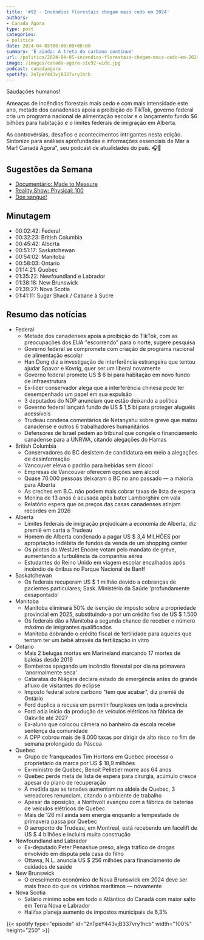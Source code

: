 ```yaml
---
title: '#92 - Incêndios florestais chegam mais cedo em 2024'
authors:
- Canada Agora
type: post
categories:
- politica
date: 2024-04-05T00:00:00+00:00
summary: 'E ainda: A treta do carbono continue'
url: /politica/2024-04-05-incendios-florestais-chegam-mais-cedo-em-2024.md
image: /images/canada-agora-s1e92-wide.jpg
podcast: canadaagora
spotify: 2nTpeY443vjB337vry1hcb
---
```


Saudações humanos!

Ameaças de incêndios florestais mais cedo e com mais intensidade este ano, metade dos
canadenses apoia a proibição do TikTok, governo federal cria um programa nacional de
alimentação escolar e o lançamento fundo $6 bilhões para habitação e o limites federais
de imigração em Alberta.

As controvérsias, desafios e acontecimentos intrigantes nesta edição. Sintonize para análises
aprofundadas e informações essenciais de Mar a Mar! Canadá Agora", seu podcast de atualidades
do país. 🎧📰

## Sugestões da Semana
- [Documentário: Made to Measure](https://www.madetomeasure.online/en/experience)
- [Reality Show: Physical: 100](https://www.imdb.com/title/tt25274446/)
- [Doe sangue!](https://blood.ca)

## Minutagem
- 00:02:42: Federal
- 00:32:23: British Columbia
- 00:45:42: Alberta
- 00:51:17: Saskatchewan
- 00:54:02: Manitoba
- 00:58:03: Ontario
- 01:14:21: Quebec
- 01:35:22: Newfoundland e Labrador
- 01:38:18: New Brunswick
- 01:39:27: Nova Scotia
- 01:41:11: Sugar Shack / Cabane à Sucre

## Resumo das notícias
- Federal
  - Metade dos canadenses apoia a proibição do TikTok, com as preocupações dos EUA "escorrendo" para o norte, sugere pesquisa
  - Governo federal se compromete com criação de programa nacional de alimentação escolar
  - Han Dong diz a investigação de interferência estrangeira que tentou ajudar Spavor e Kovrig, quer ser um liberal novamente
  - Governo federal promete US $ 6 bi para habitação em novo fundo de infraestrutura
  - Ex-líder conservador alega que a interferência chinesa pode ter desempenhado um papel em sua expulsão
  - 3 deputados do NDP anunciam que estão deixando a política
  - Governo federal lançará fundo de US $ 1,5 bi para proteger aluguéis acessíveis
  - Trudeau condena comentários de Netanyahu sobre greve que matou canadense e outros 6 trabalhadores humanitários
  - Defensores de Israel pedem ao tribunal que congele o financiamento canadense para a UNRWA, citando alegações do Hamas
- British Columbia
  - Conservadores do BC desistem de candidatura em meio a alegações de desinformação
  - Vancouver eleva o padrão para bebidas sem álcool
  - Empresas de Vancouver oferecem opções sem álcool
  - Quase 70.000 pessoas deixaram o BC no ano passado — a maioria para Alberta
  - As creches em B.C. não podem mais cobrar taxas de lista de espera
  - Menina de 13 anos é acusada após bater Lamborghini em vala
  - Relatório espera que os preços das casas canadenses atinjam recordes em 2026
- Alberta
  - Limites federais de imigração prejudicam a economia de Alberta, diz premiê em carta a Trudeau
  - Homem de Alberta condenado a pagar US $ 3,4 MILHÕES por apropriação indébita de fundos da venda de um shopping center
  - Os pilotos do WestJet Encore votam pelo mandato de greve, aumentando a turbulência da companhia aérea
  - Estudantes do Reino Unido em viagem escolar encalhados após incêndio de ônibus no Parque Nacional de Banff
- Saskatchewan
  - Os federais recuperam US $ 1 milhão devido a cobranças de pacientes particulares; Sask. Ministério da Saúde 'profundamente desapontado'
- Manitoba
  - Manitoba eliminará 50% de isenção de imposto sobre a propriedade provincial em 2025, substituindo-a por um crédito fixo de US $ 1.500
  - Os federais dão a Manitoba a segunda chance de receber o número máximo de imigrantes qualificados
  - Manitoba dobrando o crédito fiscal de fertilidade para aqueles que tentam ter um bebê através da fertilização in vitro
- Ontario
  - Mais 2 belugas mortas em Marineland marcando 17 mortes de baleias desde 2019
  - Bombeiros apagando um incêndio florestal por dia na primavera 'anormalmente seca'
  - Cataratas do Niágara declara estado de emergência antes do grande afluxo de visitantes do eclipse
  - Imposto federal sobre carbono "tem que acabar", diz premiê de Ontário
  - Ford duplica a recusa em permitir fourplexes em toda a província
  - Ford adia início da produção de veículos elétricos na fábrica de Oakville até 2027
  - Ex-aluno que colocou câmera no banheiro da escola recebe sentença da comunidade
  - A OPP cobrou mais de 8.000 taxas por dirigir de alto risco no fim de semana prolongado da Páscoa
- Quebec
  - Grupo de franqueados Tim Hortons em Quebec processa o proprietário da marca por US $ 18,9 milhões
  - Ex-ministro de Quebec, Benoît Pelletier morre aos 64 anos
  - Quebec perde meta de lista de espera para cirurgia, acúmulo cresce apesar do plano de recuperação
  - À medida que as tensões aumentam na aldeia de Quebec, 3 vereadores renunciam, citando o ambiente de trabalho
  - Apesar da oposição, a Northvolt avançou com a fábrica de baterias de veículos elétricos de Quebec
  - Mais de 126 mil ainda sem energia enquanto a tempestade de primavera passa por Quebec
  - O aeroporto de Trudeau, em Montreal, está recebendo um facelift de US $ 4 bilhões e incluirá muita construção
- Newfoundland and Labrador
  - Ex-deputado Peter Penashue preso, alega tráfico de drogas envolvido em disputa pela casa do filho
  - Ottawa, N.L. anuncia US $ 256 milhões para financiamento de cuidados de saúde
- New Brunswick
  - O crescimento econômico de Nova Brunswick em 2024 deve ser mais fraco do que os vizinhos marítimos — novamente
- Nova Scotia
  - Salário mínimo sobe em todo o Atlântico do Canadá com maior salto em Terra Nova e Labrador
  - Halifax planeja aumento de impostos municipais de 6,3%

{{< spotify type="episode" id="2nTpeY443vjB337vry1hcb" width="100%" height="250" >}}

